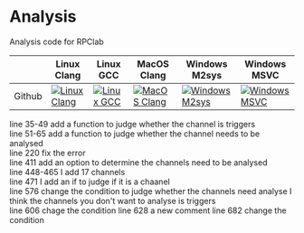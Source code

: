 # Analysis

Analysis code for RPClab

|                   | Linux Clang       | Linux GCC         | MacOS Clang       | Windows M2sys     | Windows MSVC      |
|-------------------|-------------------|-------------------|-------------------|-------------------|-------------------|
|   Github                |[![Linux Clang](https://github.com/RPClab/Analysis/actions/workflows/Linux-Clang.yml/badge.svg)](https://github.com/RPClab/Analysis/actions/workflows/Linux-Clang.yml) | [![Linux GCC](https://github.com/RPClab/Analysis/actions/workflows/Linux-GCC.yml/badge.svg)](https://github.com/RPClab/Analysis/actions/workflows/Linux-GCC.yml) | [![MacOS Clang](https://github.com/RPClab/Analysis/actions/workflows/MacOS-Clang.yml/badge.svg)](https://github.com/RPClab/Analysis/actions/workflows/MacOS-Clang.yml) | [![Windows M2sys](https://github.com/RPClab/Analysis/actions/workflows/Windows-M2sys.yml/badge.svg)](https://github.com/RPClab/Analysis/actions/workflows/Windows-M2sys.yml) | [![Windows MSVC](https://github.com/RPClab/Analysis/actions/workflows/Windows-MSVC.yml/badge.svg)](https://github.com/RPClab/Analysis/actions/workflows/Windows-MSVC.yml) |


line 35-49 add a function to judge whether the channel is triggers  
line 51-65 add a function to judge whether the channel needs to be analysed  
line 220 fix the error  
line 411 add an option to determine the channels need to be analysed  
line 448-465 I add 17 channels   
line 471 I add an if to judge if it is a chaanel  
line 576 change the condition to judge whether the channels need analyse I think the channels you don't want to analyse is triggers  
line 606 chage the condition 
line 628 a new comment 
line 682 change the condition
